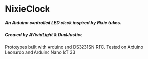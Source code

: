 # **NixieClock**
##### An Arduino controlled LED clock inspired by Nixie tubes.
##### Created by AVividLight & DualJustice

Prototypes built with Arduino and DS3231SN RTC. Tested on Arduino Leonardo and Arduino Nano IoT 33
